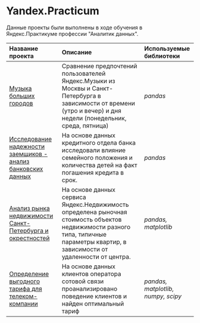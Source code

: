 # Yandex.Practicum

Данные проекты были выполнены в ходе обучения в Яндекс.Практикуме  профессии "Аналитик данных".

| Название проекта | Описание | Используемые библиотеки | 
| :---------------------- | :---------------------- | :---------------------- |
| [Музыка больших городов](big_cities_music) | Сравнение предпочтений пользователей Яндекс.Музыки из Москвы и Санкт-Петербурга в зависимости от времени (утро и вечер) и дня недели (понедельник, среда, пятница)| *pandas* |
| [Исследование надежности заемщиков - анализ банковских данных](borrower_reliability) | На основе данных кредитного отдела банка исследовали влияние семейного положения и количества детей на факт погашения кредита в срок.| *pandas* |
| [Анализ рынка недвижимости Санкт-Петербурга и окрестностей](real_estate_market_analysis) | На основе данных сервиса Яндекс.Недвижимость определена рыночная стоимость объектов недвижимости разного типа, типичные параметры квартир, в зависимости от удаленности от центра.| *pandas, matplotlib* |
| [Определение выгодного тарифа для телеком-компании](telecom_company_tariffs) | На основе данных клиентов оператора сотовой связи проанализировано поведение клиентов и найден оптимальный тариф| *pandas, matplotlib, numpy, scipy* |
